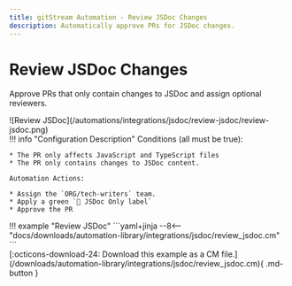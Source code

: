 ```yaml
---
title: gitStream Automation - Review JSDoc Changes
description: Automatically approve PRs for JSDoc changes.
---
```

# Review JSDoc Changes

Approve PRs that only contain changes to JSDoc and assign optional reviewers.

<div class="automationImage" markdown="1">
![Review JSDoc](/automations/integrations/jsdoc/review-jsdoc/review-jsdoc.png)
</div>
<div class="automationDescription" markdown="1">
!!! info "Configuration Description"
    Conditions (all must be true):

    * The PR only affects JavaScript and TypeScript files
    * The PR only contains changes to JSDoc content.

    Automation Actions:

    * Assign the `ORG/tech-writers` team.
    * Apply a green `📓 JSDoc Only label`
    * Approve the PR

</div>
<div class="automationExample" markdown="1">
!!! example "Review JSDoc"
    ```yaml+jinja
    --8<-- "docs/downloads/automation-library/integrations/jsdoc/review_jsdoc.cm"
    ```
    <div class="result" markdown>
      <span>
      [:octicons-download-24: Download this example as a CM file.](/downloads/automation-library/integrations/jsdoc/review_jsdoc.cm){ .md-button }
      </span>
    </div>
</div>